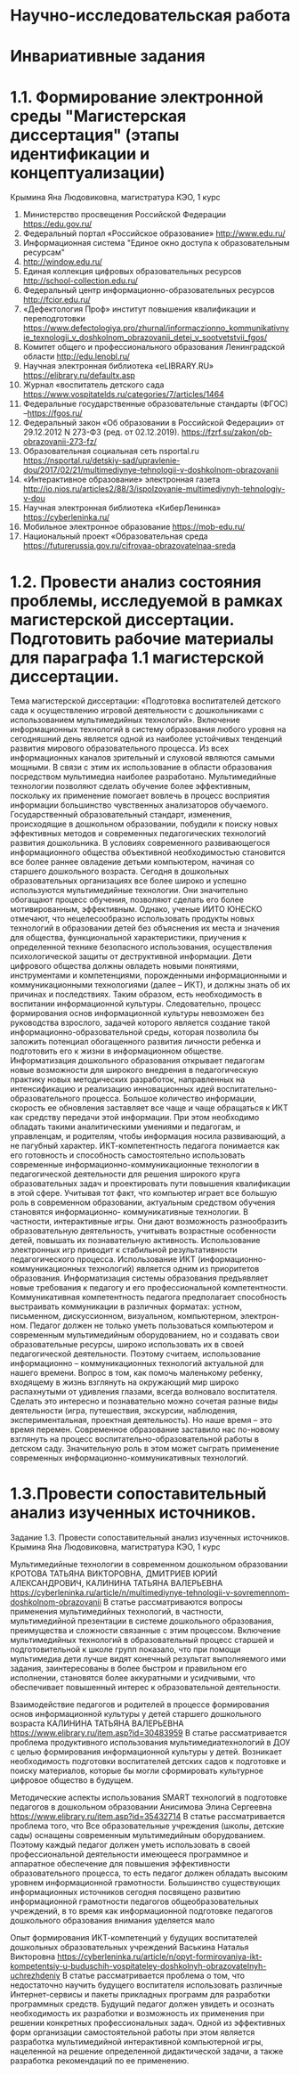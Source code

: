 # Научно-исследовательская работа
# Инвариативные задания
# 1.1. Формирование электронной среды "Магистерская диссертация" (этапы идентификации и концептуализации)
Крымина Яна Людовиковна, магистратура КЭО, 1 курс
1.	Министерство просвещения Российской Федерации
https://edu.gov.ru/
2.	Федеральный портал «Российское образование»
 http://www.edu.ru/
3.	Информационная система "Единое окно доступа к образовательным ресурсам" 
4.	http://window.edu.ru/
5.	Единая коллекция цифровых образовательных ресурсов
http://school-collection.edu.ru/
6.	Федеральный центр информационно-образовательных ресурсов 
http://fcior.edu.ru/
7.	«Дефектология Проф» институт повышения квалификации и переподготовки
https://www.defectologiya.pro/zhurnal/informaczionno_kommunikativnyie_texnologii_v_doshkolnom_obrazovanii_detej_v_sootvetstvii_fgos/
8.	Комитет общего и профессионального образования Ленинградской области
http://edu.lenobl.ru/
9.	Научная электронная библиотека «eLIBRARY.RU»
https://elibrary.ru/defaultx.asp
10.	Журнал «воспитатель детского сада https://www.vospitatelds.ru/categories/7/articles/1464
11.	Федеральные государственные образовательные стандарты (ФГОС) –https://fgos.ru/
12.	Федеральный закон «Об образовании в Российской Федерации» от 29.12.2012 N 273-ФЗ (ред. от 02.12.2019). https://fzrf.su/zakon/ob-obrazovanii-273-fz/
13.	 Образовательная социальная сеть nsportal.ru https://nsportal.ru/detskiy-sad/upravlenie-dou/2017/02/21/multimediynye-tehnologii-v-doshkolnom-obrazovanii
14.	«Интерактивное образование» электронная газета
http://io.nios.ru/articles2/88/3/ispolzovanie-multimediynyh-tehnologiy-v-dou
15.	Научная электронная библиотека «КиберЛенинка» https://cyberleninka.ru/
16.	Мобильное электронное образование  https://mob-edu.ru/
17.	Национальный проект «Образовательная среда https://futurerussia.gov.ru/cifrovaa-obrazovatelnaa-sreda

# 1.2. Провести анализ состояния проблемы, исследуемой в рамках магистерской диссертации. Подготовить рабочие материалы для параграфа 1.1 магистерской диссертации.

Тема магистерской диссертации: «Подготовка воспитателей детского сада к осуществлению игровой деятельности с дошкольниками с использованием мультимедийных технологий».
Включение информационных технологий в систему образования любого уровня на сегодняшний день является одной из наиболее устойчивых тенденций развития мирового образовательного процесса. Из всех информационных каналов зрительный и слуховой являются самыми мощными. В связи с этим их использование в области образования посредством мультимедиа наиболее разработано. Мультимедийные технологии позволяют сделать обучение более эффективным, поскольку их применение помогает вовлечь в процесс восприятия информации большинство чувственных анализаторов обучаемого. 
Государственный образовательный стандарт, изменения, происходящие в дошкольном образовании, побудили к поиску новых эффективных методов и современных педагогических технологий развития дошкольника. В условиях современного развивающегося информационного общества объективной необходимостью становится все более раннее овладение детьми компьютером, начиная со старшего дошкольного возраста. Сегодня в дошкольных образовательных организациях все более широко и успешно используются мультимедийные технологии. Они значительно обогащают процесс обучения, позволяют сделать его более мотивированным, эффективным.
Однако, ученые ИИТО ЮНЕСКО отмечают, что нецелесообразно использовать продукты новых технологий в образовании детей без объяснения их места и значения для общества, функциональной характеристики, приучения к определенной технике безопасного использования, осуществления психологической защиты от деструктивной информации. Дети цифрового общества должны овладеть новыми понятиями, инструментами и компетенциями, порожденными информационными и коммуникационными технологиями (далее – ИКТ), и должны знать об их причинах и последствиях. Таким образом, есть необходимость в воспитании информационной культуры. Следовательно, процесс формирования основ информационной культуры невозможен без руководства взрослого, задачей которого является создание такой информационно-образовательной среды, которая позволила бы заложить потенциал обогащенного развития личности ребенка и подготовить его к жизни в информационном обществе.
Информатизация дошкольного образования открывает педагогам новые возможности для широкого внедрения в педагогическую практику новых методических разработок, направленных на интенсификацию и реализацию инновационных идей воспитательно-образовательного процесса. Большое количество информации, скорость ее обновления заставляет все чаще и чаще обращаться к ИКТ как средству передачи этой информации. При этом необходимо обладать такими аналитическими умениями и педагогам, и управленцам, и родителям, чтобы информация носила развивающий, а не пагубный характер. 
ИКТ-компетентность педагога понимается как его готовность и способность самостоятельно использовать современные информационно-коммуникационные технологии в педагогической деятельности для решения широкого круга образовательных задач и проектировать пути повышения квалификации в этой сфере.
Учитывая тот факт, что компьютер играет все большую роль в современном образовании, актуальным средством обучения становятся информационно- коммуникативные технологии. В частности, интерактивные игры. Они дают возможность разнообразить образовательную деятельность, учитывать возрастные особенности детей, повышать их познавательную активность. 
Использование электронных игр приводит к стабильной результативности педагогического процесса. Использование ИКТ (информационно-коммуникационных технологий) является одним из приоритетов образования. Информатизация системы образования предъявляет новые требования к педагогу и его профессиональной компетентности. Коммуникативная компетентность педагога предполагает способность выстраивать коммуникации в различных форматах: устном, письменном, дискуссионном, визуальном, компьютерном, электрон-ном. Педагог должен не только уметь пользоваться компьютером и современным мультимедийным оборудованием, но и создавать свои образовательные ресурсы, широко использовать их в своей педагогической деятельности. Поэтому считаем, использование информационно – коммуникационных технологий актуальной для нашего времени. Вопрос в том, как помочь маленькому ребенку, входящему в жизнь взглянуть на окружающий мир широко распахнутыми от удивления глазами, всегда волновало воспитателя. Сделать это интересно и познавательно можно сочетая разные виды деятельности (игра, путешествия, экскурсии, наблюдения, экспериментальная, проектная деятельность). Но наше время – это время перемен. Современное образование заставило нас по-новому взглянуть на процесс воспитательно-образовательной работы в детском саду. Значительную роль в этом может сыграть применение современных информационно-коммуникативных технологий. 
# 1.3.Провести сопоставительный анализ изученных источников.
Задание 1.3. 
Провести сопоставительный анализ изученных источников.
Крымина Яна Людовиковна, магистратура КЭО, 1 курс
      
Мультимедийные технологии в современном дошкольном образовании
КРОТОВА ТАТЬЯНА ВИКТОРОВНА,
ДМИТРИЕВ ЮРИЙ АЛЕКСАНДРОВИЧ,
КАЛИНИНА ТАТЬЯНА ВАЛЕРЬЕВНА
	https://cyberleninka.ru/article/n/multimediynye-tehnologii-v-sovremennom-doshkolnom-obrazovanii
	В статье рассматриваются вопросы применения мультимедийных технологий, в частности, мультимедийной презентации в системе дошкольного образования, преимущества и сложности связанные с этим процессом. Включение мультимедийных технологий в образовательный процесс старшей и подготовительной к школе групп показало, что при помощи мультимедиа дети лучше видят конечный результат выполняемого ими задания, заинтересованы в более быстром и правильном его исполнении, становятся более аккуратными и усидчивыми, что обеспечивает повышенный интерес к образовательной деятельности.

Взаимодействие педагогов и родителей в процессе формирования основ информационной культуры у детей старшего дошкольного возраста
КАЛИНИНА ТАТЬЯНА ВАЛЕРЬЕВНА	https://www.elibrary.ru/item.asp?id=30483959
	В статье рассматривается проблема продуктивного использования мультимедиатехнологий в ДОУ с целью формирования информационной культуры у детей. 
Возникает необходимость подготовки воспитателей детских садов к подготовке и поиску материалов, которые бы могли сформировать культурное цифровое общество в будущем.

Методические аспекты использования SMART технологий в подготовке педагогов в дошкольном образовании
Анисимова Элина Сергеевна	https://www.elibrary.ru/item.asp?id=35432714
	В статье рассматривается проблема того, что Все образовательные учреждения (школы, детские сады) оснащены современным мультимедийным оборудованием. Поэтому каждый педагог должен уметь использовать в своей профессиональной деятельности имеющееся программное и аппаратное обеспечение для повышения эффективности образовательного процесса, то есть педагог должен обладать высоким уровнем информационной грамотности. Большинство существующих информационных источников сегодня посвящено развитию информационной грамотности педагогов общеобразовательных учреждений, в то время как информационной подготовке педагогов дошкольного образования внимания уделяется мало

Опыт формирования ИКТ-компетенций у будущих воспитателей дошкольных образовательных учреждений
Васькина Наталья Викторовна	https://cyberleninka.ru/article/n/opyt-formirovaniya-ikt-kompetentsiy-u-buduschih-vospitateley-doshkolnyh-obrazovatelnyh-uchrezhdeniy
	В статье рассматривается  проблема о том, что  недостаточно научить будущего воспитателя использовать различные Интернет-сервисы и пакеты прикладных программ для разработки программных средств. Будущий педагог должен увидеть и осознать необходимость их разработки и возможность их применения при решении конкретных профессиональных задач. Одной из эффективных форм организации самостоятельной работы при этом является разработка мультимедийной интерактивной компьютерной игры, нацеленной на решение определенной дидактической задачи, а также разработка рекомендаций по ее применению.

		




